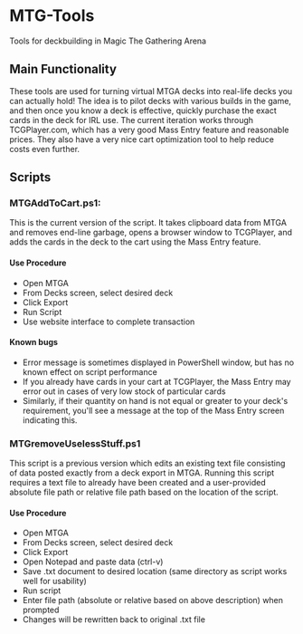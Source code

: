 # MTG-Tools
Tools for deckbuilding in Magic The Gathering Arena

## Main Functionality
These tools are used for turning virtual MTGA decks into real-life decks you can actually hold!  The idea is to pilot decks with various builds in the game, and then once you know a deck is effective, quickly purchase the exact cards in the deck for IRL use. The current iteration works through TCGPlayer.com, which has a very good Mass Entry feature and reasonable prices. They also have a very nice cart optimization tool to help reduce costs even further.

## Scripts
### MTGAddToCart.ps1:
This is the current version of the script. It takes clipboard data from MTGA and removes end-line garbage, opens a browser window to TCGPlayer, and adds the cards in the deck to the cart using the Mass Entry feature.

#### Use Procedure
- Open MTGA
- From Decks screen, select desired deck
- Click Export
- Run Script
- Use website interface to complete transaction

#### Known bugs
- Error message is sometimes displayed in PowerShell window, but has no known effect on script performance
- If you already have cards in your cart at TCGPlayer, the Mass Entry may error out in cases of very low stock of particular cards
- Similarly, if their quantity on hand is not equal or greater to your deck's requirement, you'll see a message at the top of the Mass Entry screen indicating this.

### MTGremoveUselessStuff.ps1
This script is a previous version which edits an existing text file consisting of data posted exactly from a deck export in MTGA. Running this script requires a text file to already have been created and a user-provided absolute file path or relative file path based on the location of the script.
#### Use Procedure
- Open MTGA
- From Decks screen, select desired deck
- Click Export
- Open Notepad and paste data (ctrl-v)
- Save .txt document to desired location (same directory as script works well for usability)
- Run script
- Enter file path (absolute or relative based on above description) when prompted
- Changes will be rewritten back to original .txt file
